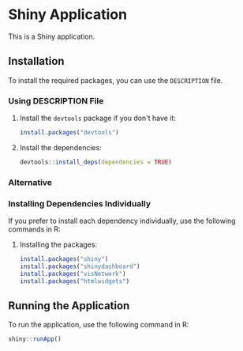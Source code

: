 # Shiny Application

This is a Shiny application.

## Installation

To install the required packages, you can use the `DESCRIPTION` file.

### Using DESCRIPTION File

1. Install the `devtools` package if you don't have it:

    ```r
    install.packages("devtools")
    ```

2. Install the dependencies:

    ```r
    devtools::install_deps(dependencies = TRUE)
    ```
    
### Alternative

### Installing Dependencies Individually

If you prefer to install each dependency individually, use the following commands in R:

1. Installing the packages:

    ```r
    install.packages("shiny")
    install.packages("shinydashboard")
    install.packages("visNetwork")
    install.packages("htmlwidgets")
    ```


## Running the Application

To run the application, use the following command in R:

```r
shiny::runApp()
```

